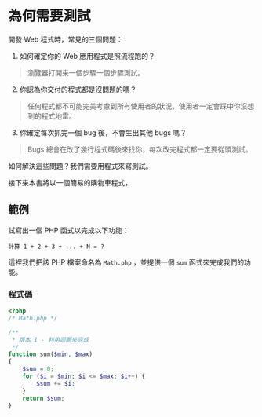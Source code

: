 # 為何需要測試

開發 Web 程式時，常見的三個問題：

1. 如何確定你的 Web 應用程式是照流程跑的？

 > 瀏覽器打開來一個步驟一個步驟測試。

2. 你認為你交付的程式都是沒問題的嗎？

 > 任何程式都不可能完美考慮到所有使用者的狀況，使用者一定會踩中你沒想到的程式地雷。

3. 你確定每次抓完一個 bug 後，不會生出其他 bugs 嗎？

 > Bugs 總會在改了幾行程式碼後來找你，每次改完程式都一定要從頭測試。

如何解決這些問題？我們需要用程式來寫測試。

接下來本書將以一個簡易的購物車程式，

## 範例

試寫出一個 PHP 函式以完成以下功能：

```
計算 1 + 2 + 3 + ... + N = ?
```

這裡我們把該 PHP 檔案命名為 `Math.php` ，並提供一個 `sum` 函式來完成我們的功能。

### 程式碼

```php
<?php
/* Math.php */

/**
 * 版本 1 - 利用迴圈來完成
 */
function sum($min, $max)
{
    $sum = 0;
    for ($i = $min; $i <= $max; $i++) {
        $sum += $i;
    }
    return $sum;
}
```
